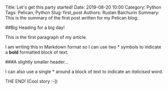 Title: Let's get this party started!
Date: 2019-08-20 10:00
Category: Python
Tags: Pelican, Python
Slug: first_post
Authors: Ruslan Baichurin
Summary: This is the summary of the first post written for my Pelican blog.

##Big Heading for a big day!

This is the first paragraph of my article.

I am writing this in Markdown format so I can use two * symbols to indicate a **bold** formatted block of text.

###A slightly smaller header...

I can also use a single * around a block of text to indicate an *italicised* word. 

THE END! (Cool story :-])